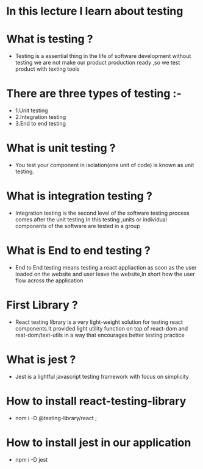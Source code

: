 # In this lecture I learn about testing

# What is testing ?
 - Testing is a essential thing in the life of software development without testing we are not make our product production ready ,so we test product with texting tools

# There are three types of testing :-
 - 1.Unit testing
 - 2.Integration testing
 - 3.End to end testing

# What is unit testing ?
 - You test your component in isolation(one unit of code) is known as unit testing.

# What is integration testing ?
 - Integration testing is the second level of the software testing process comes after the unit testing.In this testing ,units or individual components of the software are tested in a group

# What is End to end testing ?
 - End to End testing means testing a react appliaction as soon as the user loaded on the website and user leave the website,In short how the user flow across the application

# First Library ? 
 - React testing library is a very light-weight solution for testing react components.It provided light utility function on top of react-dom and reat-dom/text-utlis in a way that encourages better testing practice

# What is jest ?
 - Jest is a lightful javascript testing framework with focus on simplicity

# How to install react-testing-library
 - nom i -D @testing-library/react ; 

# How to install jest in our application
 - npm i -D jest
